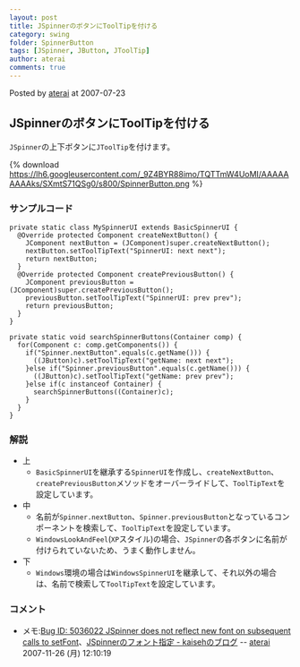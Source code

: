 ```yaml
---
layout: post
title: JSpinnerのボタンにToolTipを付ける
category: swing
folder: SpinnerButton
tags: [JSpinner, JButton, JToolTip]
author: aterai
comments: true
---
```


Posted by [aterai](http://terai.xrea.jp/aterai.html) at 2007-07-23

## JSpinnerのボタンにToolTipを付ける
`JSpinner`の上下ボタンに`JToolTip`を付けます。


{% download https://lh6.googleusercontent.com/_9Z4BYR88imo/TQTTmW4UoMI/AAAAAAAAAks/SXmtS71QSg0/s800/SpinnerButton.png %}

### サンプルコード
<pre class="prettyprint"><code>private static class MySpinnerUI extends BasicSpinnerUI {
  @Override protected Component createNextButton() {
    JComponent nextButton = (JComponent)super.createNextButton();
    nextButton.setToolTipText("SpinnerUI: next next");
    return nextButton;
  }
  @Override protected Component createPreviousButton() {
    JComponent previousButton = (JComponent)super.createPreviousButton();
    previousButton.setToolTipText("SpinnerUI: prev prev");
    return previousButton;
  }
}
</code></pre>
<pre class="prettyprint"><code>private static void searchSpinnerButtons(Container comp) {
  for(Component c: comp.getComponents()) {
    if("Spinner.nextButton".equals(c.getName())) {
      ((JButton)c).setToolTipText("getName: next next");
    }else if("Spinner.previousButton".equals(c.getName())) {
      ((JButton)c).setToolTipText("getName: prev prev");
    }else if(c instanceof Container) {
      searchSpinnerButtons((Container)c);
    }
  }
}
</code></pre>

### 解説
- 上
    - `BasicSpinnerUI`を継承する`SpinnerUI`を作成し、`createNextButton`、`createPreviousButton`メソッドをオーバーライドして、`ToolTipText`を設定しています。
- 中
    - 名前が`Spinner.nextButton`、`Spinner.previousButton`となっているコンポーネントを検索して、`ToolTipText`を設定しています。
    - `WindowsLookAndFeel`(`XP`スタイル)の場合、`JSpinner`の各ボタンに名前が付けられていないため、うまく動作しません。
- 下
    - `Windows`環境の場合は`WindowsSpinnerUI`を継承して、それ以外の場合は、名前で検索して`ToolTipText`を設定しています。

<!-- dummy comment line for breaking list -->

### コメント
- メモ:[Bug ID: 5036022 JSpinner does not reflect new font on subsequent calls to setFont](http://bugs.sun.com/bugdatabase/view_bug.do?bug_id=5036022)、[JSpinnerのフォント指定 - kaisehのブログ](http://d.hatena.ne.jp/kaiseh/20071120/1195560201) -- [aterai](http://terai.xrea.jp/aterai.html) 2007-11-26 (月) 12:10:19

<!-- dummy comment line for breaking list -->

